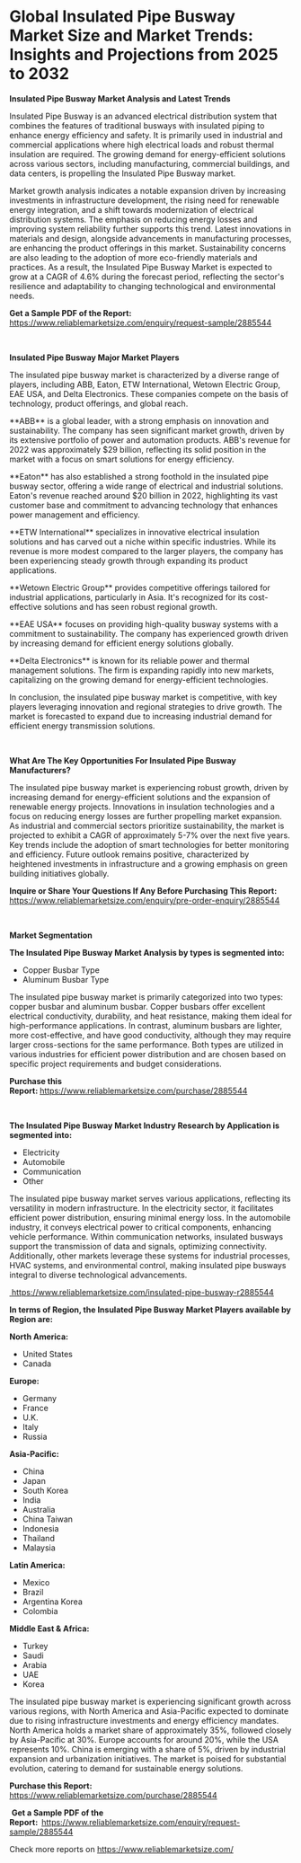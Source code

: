<p><h1>Global Insulated Pipe Busway Market Size and Market Trends: Insights and Projections from 2025 to 2032</h1></p><p><strong>Insulated Pipe Busway Market Analysis and Latest Trends</strong></p>
<p><p>Insulated Pipe Busway is an advanced electrical distribution system that combines the features of traditional busways with insulated piping to enhance energy efficiency and safety. It is primarily used in industrial and commercial applications where high electrical loads and robust thermal insulation are required. The growing demand for energy-efficient solutions across various sectors, including manufacturing, commercial buildings, and data centers, is propelling the Insulated Pipe Busway market.</p><p>Market growth analysis indicates a notable expansion driven by increasing investments in infrastructure development, the rising need for renewable energy integration, and a shift towards modernization of electrical distribution systems. The emphasis on reducing energy losses and improving system reliability further supports this trend. Latest innovations in materials and design, alongside advancements in manufacturing processes, are enhancing the product offerings in this market. Sustainability concerns are also leading to the adoption of more eco-friendly materials and practices. As a result, the Insulated Pipe Busway Market is expected to grow at a CAGR of 4.6% during the forecast period, reflecting the sector's resilience and adaptability to changing technological and environmental needs.</p></p>
<p><strong>Get a Sample PDF of the Report:&nbsp;</strong> <a href="https://www.reliablemarketsize.com/enquiry/request-sample/2885544?utm_campaign=3166&utm_medium=2&utm_source=Github&utm_content=ia&utm_term=13032025&utm_id=insulated-pipe-busway">https://www.reliablemarketsize.com/enquiry/request-sample/2885544</a></p>
<p>&nbsp;</p>
<p><strong>Insulated Pipe Busway Major Market Players</strong></p>
<p><p>The insulated pipe busway market is characterized by a diverse range of players, including ABB, Eaton, ETW International, Wetown Electric Group, EAE USA, and Delta Electronics. These companies compete on the basis of technology, product offerings, and global reach.</p><p>**ABB** is a global leader, with a strong emphasis on innovation and sustainability. The company has seen significant market growth, driven by its extensive portfolio of power and automation products. ABB's revenue for 2022 was approximately $29 billion, reflecting its solid position in the market with a focus on smart solutions for energy efficiency.</p><p>**Eaton** has also established a strong foothold in the insulated pipe busway sector, offering a wide range of electrical and industrial solutions. Eaton's revenue reached around $20 billion in 2022, highlighting its vast customer base and commitment to advancing technology that enhances power management and efficiency.</p><p>**ETW International** specializes in innovative electrical insulation solutions and has carved out a niche within specific industries. While its revenue is more modest compared to the larger players, the company has been experiencing steady growth through expanding its product applications.</p><p>**Wetown Electric Group** provides competitive offerings tailored for industrial applications, particularly in Asia. It's recognized for its cost-effective solutions and has seen robust regional growth.</p><p>**EAE USA** focuses on providing high-quality busway systems with a commitment to sustainability. The company has experienced growth driven by increasing demand for efficient energy solutions globally.</p><p>**Delta Electronics** is known for its reliable power and thermal management solutions. The firm is expanding rapidly into new markets, capitalizing on the growing demand for energy-efficient technologies.</p><p>In conclusion, the insulated pipe busway market is competitive, with key players leveraging innovation and regional strategies to drive growth. The market is forecasted to expand due to increasing industrial demand for efficient energy transmission solutions.</p></p>
<p>&nbsp;</p>
<p><strong>What Are The Key Opportunities For Insulated Pipe Busway Manufacturers?</strong></p>
<p><p>The insulated pipe busway market is experiencing robust growth, driven by increasing demand for energy-efficient solutions and the expansion of renewable energy projects. Innovations in insulation technologies and a focus on reducing energy losses are further propelling market expansion. As industrial and commercial sectors prioritize sustainability, the market is projected to exhibit a CAGR of approximately 5-7% over the next five years. Key trends include the adoption of smart technologies for better monitoring and efficiency. Future outlook remains positive, characterized by heightened investments in infrastructure and a growing emphasis on green building initiatives globally.</p></p>
<p><strong>Inquire or Share Your Questions If Any Before Purchasing This Report:</strong> <a href="https://www.reliablemarketsize.com/enquiry/pre-order-enquiry/2885544?utm_campaign=3166&utm_medium=2&utm_source=Github&utm_content=ia&utm_term=13032025&utm_id=insulated-pipe-busway">https://www.reliablemarketsize.com/enquiry/pre-order-enquiry/2885544</a></p>
<p>&nbsp;</p>
<p><strong>Market Segmentation</strong></p>
<p><strong>The Insulated Pipe Busway Market Analysis by types is segmented into:</strong></p>
<p><ul><li>Copper Busbar Type</li><li>Aluminum Busbar Type</li></ul></p>
<p><p>The insulated pipe busway market is primarily categorized into two types: copper busbar and aluminum busbar. Copper busbars offer excellent electrical conductivity, durability, and heat resistance, making them ideal for high-performance applications. In contrast, aluminum busbars are lighter, more cost-effective, and have good conductivity, although they may require larger cross-sections for the same performance. Both types are utilized in various industries for efficient power distribution and are chosen based on specific project requirements and budget considerations.</p></p>
<p><strong>Purchase this Report:&nbsp;</strong><a href="https://www.reliablemarketsize.com/purchase/2885544?utm_campaign=3166&utm_medium=2&utm_source=Github&utm_content=ia&utm_term=13032025&utm_id=insulated-pipe-busway">https://www.reliablemarketsize.com/purchase/2885544</a></p>
<p>&nbsp;</p>
<p><strong>The Insulated Pipe Busway Market Industry Research by Application is segmented into:</strong></p>
<p><ul><li>Electricity</li><li>Automobile</li><li>Communication</li><li>Other</li></ul></p>
<p><p>The insulated pipe busway market serves various applications, reflecting its versatility in modern infrastructure. In the electricity sector, it facilitates efficient power distribution, ensuring minimal energy loss. In the automobile industry, it conveys electrical power to critical components, enhancing vehicle performance. Within communication networks, insulated busways support the transmission of data and signals, optimizing connectivity. Additionally, other markets leverage these systems for industrial processes, HVAC systems, and environmental control, making insulated pipe busways integral to diverse technological advancements.</p></p>
<p><a href="https://www.reliablemarketsize.com/insulated-pipe-busway-r2885544?utm_campaign=3166&utm_medium=2&utm_source=Github&utm_content=ia&utm_term=13032025&utm_id=insulated-pipe-busway">&nbsp;https://www.reliablemarketsize.com/insulated-pipe-busway-r2885544</a></p>
<p><strong>In terms of Region, the Insulated Pipe Busway Market Players available by Region are:</strong></p>
<p>
    <p> <strong> North America: </strong>
        <ul>
            <li>United States</li>
            <li>Canada</li>
        </ul>
        </p> 
    <p> <strong> Europe: </strong>
        <ul>
            <li>Germany</li>
            <li>France</li>
            <li>U.K.</li>
            <li>Italy</li>
            <li>Russia</li>
        </ul>
        </p> 
    <p> <strong> Asia-Pacific: </strong>
        <ul>
            <li>China</li>
            <li>Japan</li>
            <li>South Korea</li>
            <li>India</li>
            <li>Australia</li>
            <li>China Taiwan</li>
            <li>Indonesia</li>
            <li>Thailand</li>
            <li>Malaysia</li>
        </ul>
        </p> 
    <p> <strong> Latin America: </strong>
        <ul>
            <li>Mexico</li>
            <li>Brazil</li>
            <li>Argentina Korea</li>
            <li>Colombia</li>
        </ul>
        </p> 
    <p> <strong> Middle East & Africa: </strong>
        <ul>
            <li>Turkey</li>
            <li>Saudi</li>
            <li>Arabia</li>
            <li>UAE</li>
            <li>Korea</li>
        </ul>
    </p>
    </p>
<p><p>The insulated pipe busway market is experiencing significant growth across various regions, with North America and Asia-Pacific expected to dominate due to rising infrastructure investments and energy efficiency mandates. North America holds a market share of approximately 35%, followed closely by Asia-Pacific at 30%. Europe accounts for around 20%, while the USA represents 10%. China is emerging with a share of 5%, driven by industrial expansion and urbanization initiatives. The market is poised for substantial evolution, catering to demand for sustainable energy solutions.</p></p>
<p><strong>Purchase this Report: </strong><a href="https://www.reliablemarketsize.com/purchase/2885544?utm_campaign=3166&utm_medium=2&utm_source=Github&utm_content=ia&utm_term=13032025&utm_id=insulated-pipe-busway">https://www.reliablemarketsize.com/purchase/2885544</a></p>
<p>&nbsp;<strong>Get a Sample PDF of the Report:&nbsp;&nbsp;</strong><a href="https://www.reliablemarketsize.com/enquiry/request-sample/2885544?utm_campaign=3166&utm_medium=2&utm_source=Github&utm_content=ia&utm_term=13032025&utm_id=insulated-pipe-busway">https://www.reliablemarketsize.com/enquiry/request-sample/2885544</a></p>
<p><strong></strong></p>
<p>Check more reports on <a href="https://www.reliablemarketsize.com/?utm_campaign=3166&utm_medium=2&utm_source=Github&utm_content=ia&utm_term=13032025&utm_id=insulated-pipe-busway">https://www.reliablemarketsize.com/</a></p>